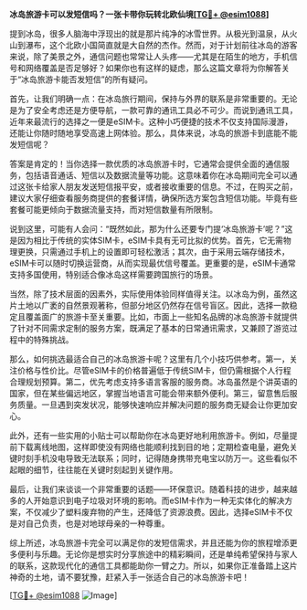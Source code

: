 **冰岛旅游卡可以发短信吗？一张卡带你玩转北欧仙境[[TG💪+ @esim1088](https://t.me/s/esim1088)]**

提到冰岛，很多人脑海中浮现出的就是那片纯净的冰雪世界。从极光到温泉，从火山到瀑布，这个北欧小国简直就是大自然的杰作。然而，对于计划前往冰岛的游客来说，除了美景之外，通信问题也常常让人头疼——尤其是在陌生的地方，手机信号和网络覆盖是否足够好？如果你也有这样的疑虑，那么这篇文章将为你解答关于“冰岛旅游卡能否发短信”的所有疑问。

首先，让我们明确一点：在冰岛旅行期间，保持与外界的联系是非常重要的。无论是为了安全考虑还是方便导航，一款可靠的通讯工具必不可少。而说到通讯工具，近年来最流行的选择之一便是eSIM卡。这种小巧便捷的技术不仅支持国际漫游，还能让你随时随地享受高速上网体验。那么，具体来说，冰岛的旅游卡到底能不能发短信呢？

答案是肯定的！当你选择一款优质的冰岛旅游卡时，它通常会提供全面的通信服务，包括语音通话、短信以及数据流量等功能。这意味着你在冰岛期间完全可以通过这张卡给家人朋友发送短信报平安，或者接收重要的信息。不过，在购买之前，建议大家仔细查看服务商提供的套餐详情，确保所选方案包含短信功能。毕竟有些套餐可能更倾向于数据流量支持，而对短信数量有所限制。

说到这里，可能有人会问：“既然如此，那为什么还要专门提‘冰岛旅游卡’呢？”这是因为相比于传统的实体SIM卡，eSIM卡具有无可比拟的优势。首先，它无需物理更换，只需通过手机上的设置即可轻松激活；其次，由于采用云端存储技术，eSIM卡可以随时切换运营商，从而实现最优信号覆盖。更重要的是，eSIM卡通常支持多国使用，特别适合像冰岛这样需要跨国旅行的场景。

当然，除了技术层面的因素外，实际使用体验同样值得关注。以冰岛为例，虽然这片土地以广袤的自然景观著称，但部分地区仍然存在信号盲区。因此，选择一款稳定且覆盖面广的旅游卡至关重要。比如，市面上一些知名品牌的冰岛旅游卡就提供了针对不同需求定制的服务方案，既满足了基本的日常通讯需求，又兼顾了游览过程中的特殊挑战。

那么，如何挑选最适合自己的冰岛旅游卡呢？这里有几个小技巧供参考。第一，关注价格与性价比。尽管eSIM卡的价格普遍低于传统SIM卡，但仍需根据个人行程合理规划预算。第二，优先考虑支持多语言客服的服务商。冰岛虽然是个讲英语的国家，但在某些偏远地区，掌握当地语言可能会带来额外便利。第三，留意售后服务质量。一旦遇到突发状况，能够快速响应并解决问题的服务商无疑会让你更加安心。

此外，还有一些实用的小贴士可以帮助你在冰岛更好地利用旅游卡。例如，尽量提前下载离线地图，这样即使没有网络也能顺利找到目的地；定期检查电量，避免关键时刻手机没电导致无法联系；同时，记得随身携带充电宝以防万一。这些看似不起眼的细节，往往能在关键时刻起到关键作用。

最后，让我们来谈谈一个非常重要的话题——环保意识。随着科技的进步，越来越多的人开始意识到电子垃圾对环境的影响。而eSIM卡作为一种无实体化的解决方案，不仅减少了塑料废弃物的产生，还降低了资源浪费。因此，选择eSIM卡不仅是对自己负责，也是对地球母亲的一种尊重。

综上所述，冰岛旅游卡完全可以满足你的发短信需求，并且还能为你的旅程增添更多便利与乐趣。无论你是想实时分享旅途中的精彩瞬间，还是单纯希望保持与家人的联系，这款现代化的通信工具都能助你一臂之力。所以，如果你正准备踏上这片神奇的土地，请不要犹豫，赶紧入手一张适合自己的冰岛旅游卡吧！

[[TG💪+ @esim1088](https://t.me/s/esim1088) ![Image](https://i.postimg.cc/4NQfJmqS/Snipaste-2025-05-13-00-14-12.png)]
